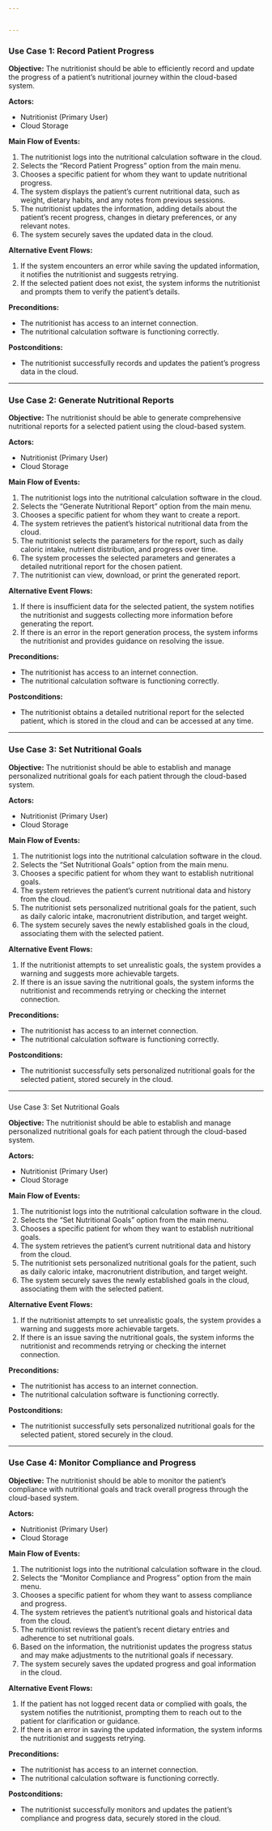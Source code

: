 ```yaml
---


---
```


<h3 id="use-case-1-record-patient-progress">Use Case 1: Record Patient Progress</h3>
<p><strong>Objective:</strong> The nutritionist should be able to efficiently record and update the progress of a patient’s nutritional journey within the cloud-based system.</p>
<p><strong>Actors:</strong></p>
<ul>
<li>Nutritionist (Primary User)</li>
<li>Cloud Storage</li>
</ul>
<p><strong>Main Flow of Events:</strong></p>
<ol>
<li>The nutritionist logs into the nutritional calculation software in the cloud.</li>
<li>Selects the “Record Patient Progress” option from the main menu.</li>
<li>Chooses a specific patient for whom they want to update nutritional progress.</li>
<li>The system displays the patient’s current nutritional data, such as weight, dietary habits, and any notes from previous sessions.</li>
<li>The nutritionist updates the information, adding details about the patient’s recent progress, changes in dietary preferences, or any relevant notes.</li>
<li>The system securely saves the updated data in the cloud.</li>
</ol>
<p><strong>Alternative Event Flows:</strong></p>
<ol>
<li>If the system encounters an error while saving the updated information, it notifies the nutritionist and suggests retrying.</li>
<li>If the selected patient does not exist, the system informs the nutritionist and prompts them to verify the patient’s details.</li>
</ol>
<p><strong>Preconditions:</strong></p>
<ul>
<li>The nutritionist has access to an internet connection.</li>
<li>The nutritional calculation software is functioning correctly.</li>
</ul>
<p><strong>Postconditions:</strong></p>
<ul>
<li>The nutritionist successfully records and updates the patient’s progress data in the cloud.</li>
</ul>
<hr>
<h3 id="use-case-2-generate-nutritional-reports">Use Case 2: Generate Nutritional Reports</h3>
<p><strong>Objective:</strong> The nutritionist should be able to generate comprehensive nutritional reports for a selected patient using the cloud-based system.</p>
<p><strong>Actors:</strong></p>
<ul>
<li>Nutritionist (Primary User)</li>
<li>Cloud Storage</li>
</ul>
<p><strong>Main Flow of Events:</strong></p>
<ol>
<li>The nutritionist logs into the nutritional calculation software in the cloud.</li>
<li>Selects the “Generate Nutritional Report” option from the main menu.</li>
<li>Chooses a specific patient for whom they want to create a report.</li>
<li>The system retrieves the patient’s historical nutritional data from the cloud.</li>
<li>The nutritionist selects the parameters for the report, such as daily caloric intake, nutrient distribution, and progress over time.</li>
<li>The system processes the selected parameters and generates a detailed nutritional report for the chosen patient.</li>
<li>The nutritionist can view, download, or print the generated report.</li>
</ol>
<p><strong>Alternative Event Flows:</strong></p>
<ol>
<li>If there is insufficient data for the selected patient, the system notifies the nutritionist and suggests collecting more information before generating the report.</li>
<li>If there is an error in the report generation process, the system informs the nutritionist and provides guidance on resolving the issue.</li>
</ol>
<p><strong>Preconditions:</strong></p>
<ul>
<li>The nutritionist has access to an internet connection.</li>
<li>The nutritional calculation software is functioning correctly.</li>
</ul>
<p><strong>Postconditions:</strong></p>
<ul>
<li>The nutritionist obtains a detailed nutritional report for the selected patient, which is stored in the cloud and can be accessed at any time.</li>
</ul>
<hr>
<h3 id="use-case-3-set-nutritional-goals">Use Case 3: Set Nutritional Goals</h3>
<p><strong>Objective:</strong> The nutritionist should be able to establish and manage personalized nutritional goals for each patient through the cloud-based system.</p>
<p><strong>Actors:</strong></p>
<ul>
<li>Nutritionist (Primary User)</li>
<li>Cloud Storage</li>
</ul>
<p><strong>Main Flow of Events:</strong></p>
<ol>
<li>The nutritionist logs into the nutritional calculation software in the cloud.</li>
<li>Selects the “Set Nutritional Goals” option from the main menu.</li>
<li>Chooses a specific patient for whom they want to establish nutritional goals.</li>
<li>The system retrieves the patient’s current nutritional data and history from the cloud.</li>
<li>The nutritionist sets personalized nutritional goals for the patient, such as daily caloric intake, macronutrient distribution, and target weight.</li>
<li>The system securely saves the newly established goals in the cloud, associating them with the selected patient.</li>
</ol>
<p><strong>Alternative Event Flows:</strong></p>
<ol>
<li>If the nutritionist attempts to set unrealistic goals, the system provides a warning and suggests more achievable targets.</li>
<li>If there is an issue saving the nutritional goals, the system informs the nutritionist and recommends retrying or checking the internet connection.</li>
</ol>
<p><strong>Preconditions:</strong></p>
<ul>
<li>The nutritionist has access to an internet connection.</li>
<li>The nutritional calculation software is functioning correctly.</li>
</ul>
<p><strong>Postconditions:</strong></p>
<ul>
<li>The nutritionist successfully sets personalized nutritional goals for the selected patient, stored securely in the cloud.</li>
</ul>
<hr>
<h3 id="section"></h3>
<p>Use Case 3: Set Nutritional Goals</p>
<p><strong>Objective:</strong> The nutritionist should be able to establish and manage personalized nutritional goals for each patient through the cloud-based system.</p>
<p><strong>Actors:</strong></p>
<ul>
<li>Nutritionist (Primary User)</li>
<li>Cloud Storage</li>
</ul>
<p><strong>Main Flow of Events:</strong></p>
<ol>
<li>The nutritionist logs into the nutritional calculation software in the cloud.</li>
<li>Selects the “Set Nutritional Goals” option from the main menu.</li>
<li>Chooses a specific patient for whom they want to establish nutritional goals.</li>
<li>The system retrieves the patient’s current nutritional data and history from the cloud.</li>
<li>The nutritionist sets personalized nutritional goals for the patient, such as daily caloric intake, macronutrient distribution, and target weight.</li>
<li>The system securely saves the newly established goals in the cloud, associating them with the selected patient.</li>
</ol>
<p><strong>Alternative Event Flows:</strong></p>
<ol>
<li>If the nutritionist attempts to set unrealistic goals, the system provides a warning and suggests more achievable targets.</li>
<li>If there is an issue saving the nutritional goals, the system informs the nutritionist and recommends retrying or checking the internet connection.</li>
</ol>
<p><strong>Preconditions:</strong></p>
<ul>
<li>The nutritionist has access to an internet connection.</li>
<li>The nutritional calculation software is functioning correctly.</li>
</ul>
<p><strong>Postconditions:</strong></p>
<ul>
<li>The nutritionist successfully sets personalized nutritional goals for the selected patient, stored securely in the cloud.</li>
</ul>
<hr>
<h3 id="use-case-4-monitor-compliance-and-progress">Use Case 4: Monitor Compliance and Progress</h3>
<p><strong>Objective:</strong> The nutritionist should be able to monitor the patient’s compliance with nutritional goals and track overall progress through the cloud-based system.</p>
<p><strong>Actors:</strong></p>
<ul>
<li>Nutritionist (Primary User)</li>
<li>Cloud Storage</li>
</ul>
<p><strong>Main Flow of Events:</strong></p>
<ol>
<li>The nutritionist logs into the nutritional calculation software in the cloud.</li>
<li>Selects the “Monitor Compliance and Progress” option from the main menu.</li>
<li>Chooses a specific patient for whom they want to assess compliance and progress.</li>
<li>The system retrieves the patient’s nutritional goals and historical data from the cloud.</li>
<li>The nutritionist reviews the patient’s recent dietary entries and adherence to set nutritional goals.</li>
<li>Based on the information, the nutritionist updates the progress status and may make adjustments to the nutritional goals if necessary.</li>
<li>The system securely saves the updated progress and goal information in the cloud.</li>
</ol>
<p><strong>Alternative Event Flows:</strong></p>
<ol>
<li>If the patient has not logged recent data or complied with goals, the system notifies the nutritionist, prompting them to reach out to the patient for clarification or guidance.</li>
<li>If there is an error in saving the updated information, the system informs the nutritionist and suggests retrying.</li>
</ol>
<p><strong>Preconditions:</strong></p>
<ul>
<li>The nutritionist has access to an internet connection.</li>
<li>The nutritional calculation software is functioning correctly.</li>
</ul>
<p><strong>Postconditions:</strong></p>
<ul>
<li>The nutritionist successfully monitors and updates the patient’s compliance and progress data, securely stored in the cloud.</li>
</ul>

